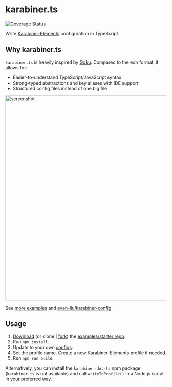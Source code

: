 # karabiner.ts

[![Coverage Status](https://coveralls.io/repos/github/evan-liu/karabiner.ts/badge.svg?branch=try-coveralls)](https://coveralls.io/github/evan-liu/karabiner.ts?branch=try-coveralls)

Write [Karabiner-Elements](https://github.com/pqrs-org/Karabiner-Elements) configuration in TypeScript.

## Why karabiner.ts

`karabiner.ts` is heavily inspired by [Goku](https://github.com/yqrashawn/GokuRakuJoudo). Compared to the edn format, it allows for:

- Easier-to-understand TypeScript/JavaScript syntax
- Strong-typed abstractions and key aliases with IDE support
- Structured config files instead of one big file

<img src="https://user-images.githubusercontent.com/126383/234121807-243cf564-be26-41a6-a450-6de2ed3ae934.png" width="640" alt="screenshot">

See [more examples](https://github.com/evan-liu/karabiner.ts.examples/blob/main/src/index.ts) and [evan-liu/karabiner-config](https://github.com/evan-liu/karabiner-config/blob/main/src/index.ts).

## Usage

1. [Download](https://github.com/evan-liu/karabiner-config-examples/archive/refs/heads/main.zip) (or clone | [fork](https://github.com/evan-liu/karabiner-config-examples/fork)) the [examples/starter repo](https://github.com/evan-liu/karabiner-config-examples).
2. Run `npm install`.
3. Update to your own [configs](https://github.com/evan-liu/karabiner.ts.examples/blob/main/src/index.ts).
4. Set the profile name. Create a new Karabiner-Elements profile if needed.
5. Run `npm run build`.

Alternatively, you can install the `karabiner-dot-ts` npm package (`karabiner.ts` is not available) and call `writeToProfile()` in a Node.js script in your preferred way.
